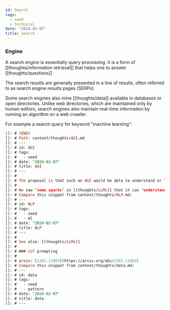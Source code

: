 ```yaml
---
id: Search
tags:
  - seed
  - technical
date: "2024-02-07"
title: Search
---
```


### Engine

A search engine is essentially query processing. It is a form of [[thoughts/information retrieval]] that helps one to answer [[thoughts/questions]]

The search results are generally presented in a line of results, often referred to as search engine results pages (SERPs).

Some search engines also mine [[thoughts/data]] available in databases or open directories. Unlike web directories, which are maintained only by human editors, search engines also maintain real-time information by running an algorithm on a web crawler.

For example a search query for keyword "machine learning":

```prolog
[]: # (END)
[]: # Path: content/thoughts/AGI.md
[]: # ---
[]: # id: AGI
[]: # tags:
[]: #   - seed
[]: # date: "2024-02-07"
[]: # title: AGI
[]: # ---
[]: #
[]: # The proposal is that such an AGI would be able to understand or learn any intellectual task that a human being can. It would also be able to learn and improve itself, and possibly be able to do things that humans cannot do.
[]: #
[]: # We saw "some sparks" in [[thoughts/LLMs]] that it can "understand" [[thoughts/NLP|natural language]]
[]: # Compare this snippet from content/thoughts/NLP.md:
[]: # ---
[]: # id: NLP
[]: # tags:
[]: #   - seed
[]: #   - ml
[]: # date: "2024-02-07"
[]: # title: NLP
[]: # ---
[]: #
[]: # See also: [[thoughts/LLMs]]
[]: #
[]: # ### CoT prompting
[]: #
[]: # arxiv: [2201.11903](https://arxiv.org/abs/2201.11903)
[]: # Compare this snippet from content/thoughts/data.md:
[]: # ---
[]: # id: data
[]: # tags:
[]: #   - seed
[]: #   - pattern
[]: # date: "2024-02-07"
[]: # title: data
[]: # ---
```
